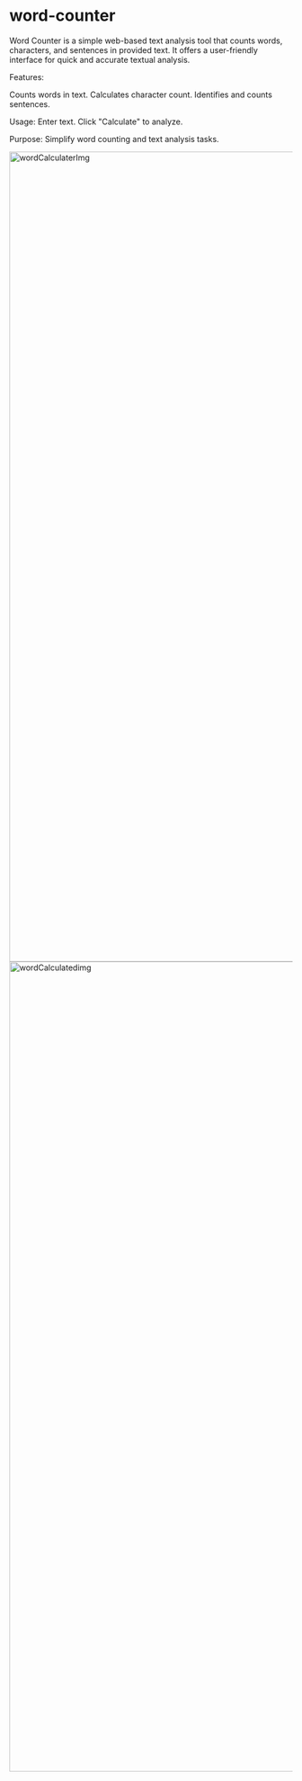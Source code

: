 # word-counter
Word Counter  is a simple web-based text analysis tool that counts words, characters, and sentences in provided text. 
It offers a user-friendly interface for quick and accurate textual analysis.

Features:

Counts words in text.
Calculates character count.
Identifies and counts sentences.

Usage: 
Enter text.
Click "Calculate" to analyze.

Purpose: Simplify word counting and text analysis tasks.

<img width="1440" alt="wordCalculaterImg" src="https://github.com/saylinpatil/word-counter/assets/123541865/7b73314a-a14c-4007-acbb-31ba61a76997">
<img width="1440" alt="wordCalculatedimg" src="https://github.com/saylinpatil/word-counter/assets/123541865/2faa5b65-500c-414c-a6a7-e26d5f598fd6"> 
